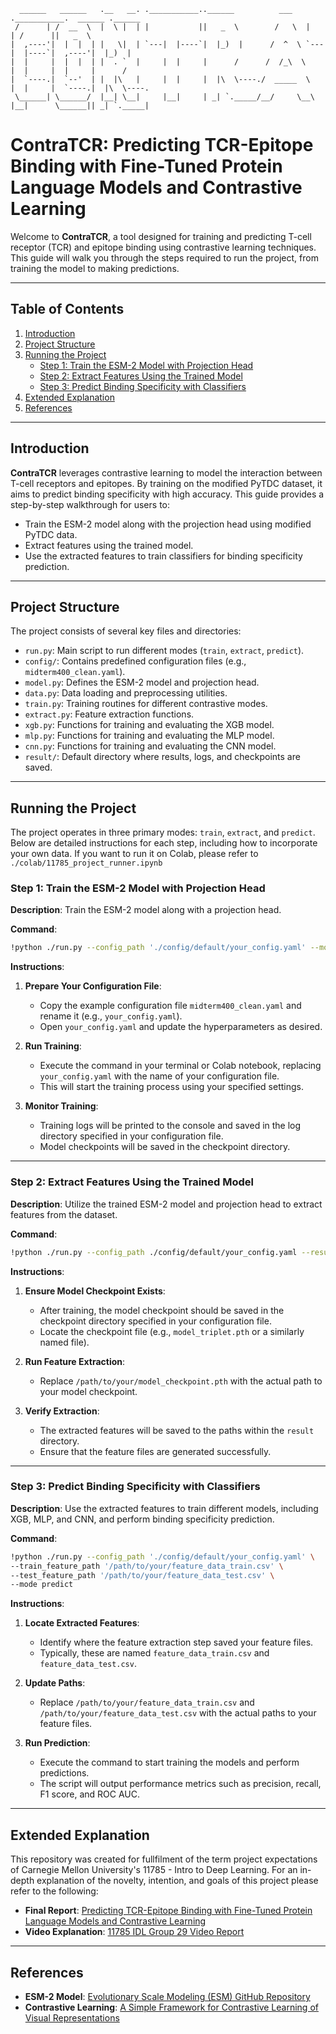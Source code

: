 
      ______   ______   .__   __. .___________..______          ___   .___________.  ______ .______      
     /      | /  __  \  |  \ |  | |           ||   _  \        /   \  |           | /      ||   _  \     
    |  ,----'|  |  |  | |   \|  | `---|  |----`|  |_)  |      /  ^  \ `---|  |----`|  ,----'|  |_)  |    
    |  |     |  |  |  | |  . `  |     |  |     |      /      /  /_\  \    |  |     |  |     |      /     
    |  `----.|  `--'  | |  |\   |     |  |     |  |\  \----./  _____  \   |  |     |  `----.|  |\  \----.
     \______| \______/  |__| \__|     |__|     | _| `._____/__/     \__\  |__|      \______|| _| `._____|
 
# ContraTCR: Predicting TCR-Epitope Binding with Fine-Tuned Protein Language Models and Contrastive Learning

Welcome to **ContraTCR**, a tool designed for training and predicting T-cell receptor (TCR) and epitope binding using contrastive learning techniques. This guide will walk you through the steps required to run the project, from training the model to making predictions. 

---

## Table of Contents

1. [Introduction](#introduction)
2. [Project Structure](#project-structure)
3. [Running the Project](#running-the-project)
    - [Step 1: Train the ESM-2 Model with Projection Head](#step-1-train-the-esm-2-model-with-projection-head)
    - [Step 2: Extract Features Using the Trained Model](#step-2-extract-features-using-the-trained-model)
    - [Step 3: Predict Binding Specificity with Classifiers](#step-3-predict-binding-specificity-with-classifiers)
4. [Extended Explanation](#extended-explanation) 
5. [References](#references)

---

## Introduction

**ContraTCR** leverages contrastive learning to model the interaction between T-cell receptors and epitopes. By training on the modified PyTDC dataset, it aims to predict binding specificity with high accuracy. This guide provides a step-by-step walkthrough for users to:

- Train the ESM-2 model along with the projection head using modified PyTDC data.
- Extract features using the trained model.
- Use the extracted features to train classifiers for binding specificity prediction.


---

## Project Structure

The project consists of several key files and directories:

- `run.py`: Main script to run different modes (`train`, `extract`, `predict`).
- `config/`: Contains predefined configuration files (e.g., `midterm400_clean.yaml`).
- `model.py`: Defines the ESM-2 model and projection head.
- `data.py`: Data loading and preprocessing utilities.
- `train.py`: Training routines for different contrastive modes.
- `extract.py`: Feature extraction functions.
- `xgb.py`: Functions for training and evaluating the XGB model.
- `mlp.py`: Functions for training and evaluating the MLP model.
- `cnn.py`: Functions for training and evaluating the CNN model.
- `result/`: Default directory where results, logs, and checkpoints are saved.


---

## Running the Project

The project operates in three primary modes: `train`, `extract`, and `predict`. Below are detailed instructions for each step, including how to incorporate your own data. If you want to run it on Colab, please refer to `./colab/11785_project_runner.ipynb`

### Step 1: Train the ESM-2 Model with Projection Head

**Description**: Train the ESM-2 model along with a projection head.

**Command**:

```bash
!python ./run.py --config_path './config/default/your_config.yaml' --mode train
```

**Instructions**:

1. **Prepare Your Configuration File**:

   - Copy the example configuration file `midterm400_clean.yaml` and rename it (e.g., `your_config.yaml`).
   - Open `your_config.yaml` and update the hyperparameters as desired. 
   
2. **Run Training**:

   - Execute the command in your terminal or Colab notebook, replacing `your_config.yaml` with the name of your configuration file.
   - This will start the training process using your specified settings.

3. **Monitor Training**:

   - Training logs will be printed to the console and saved in the log directory specified in your configuration file.
   - Model checkpoints will be saved in the checkpoint directory.


---

### Step 2: Extract Features Using the Trained Model

**Description**: Utilize the trained ESM-2 model and projection head to extract features from the dataset.

**Command**:
   ```bash
   !python ./run.py --config_path ./config/default/your_config.yaml --resume_path '/path/to/your/model_checkpoint.pth' --mode extract
   ```

**Instructions**:


1. **Ensure Model Checkpoint Exists**:

   - After training, the model checkpoint should be saved in the checkpoint directory specified in your configuration file.
   - Locate the checkpoint file (e.g., `model_triplet.pth` or a similarly named file).


2. **Run Feature Extraction**:



   - Replace `/path/to/your/model_checkpoint.pth` with the actual path to your model checkpoint.

3. **Verify Extraction**:

   - The extracted features will be saved to the paths within the `result` directory.
   - Ensure that the feature files are generated successfully.



---

### Step 3: Predict Binding Specificity with Classifiers

**Description**: Use the extracted features to train different models, including XGB, MLP, and CNN, and perform binding specificity prediction.


**Command**:

```bash
!python ./run.py --config_path './config/default/your_config.yaml' \
--train_feature_path '/path/to/your/feature_data_train.csv' \
--test_feature_path '/path/to/your/feature_data_test.csv' \
--mode predict
```

**Instructions**:

1. **Locate Extracted Features**:

   - Identify where the feature extraction step saved your feature files.
   - Typically, these are named `feature_data_train.csv` and `feature_data_test.csv`.

2. **Update Paths**:

   - Replace `/path/to/your/feature_data_train.csv` and `/path/to/your/feature_data_test.csv` with the actual paths to your feature files.

3. **Run Prediction**:

   - Execute the command to start training the models and perform predictions.
   - The script will output performance metrics such as precision, recall, F1 score, and ROC AUC.

---

## Extended Explanation

   This repository was created for fullfilment of the term project expectations of Carnegie Mellon University's 11785 - Intro to Deep Learning. 
   For an in-depth explanation of the novelty, intention, and goals of this project please refer to the following:

   - **Final Report**: [Predicting TCR-Epitope Binding with Fine-Tuned Protein Language Models and Contrastive Learning](https://github.com/Yichuan0712/11785-TCR/tree/main/final_report/11785report.pdf)
   - **Video Explanation**: [11785 IDL Group 29 Video Report](https://www.youtube.com/watch?v=CmsnBlBCdzY)

---

## References

- **ESM-2 Model**: [Evolutionary Scale Modeling (ESM) GitHub Repository](https://github.com/facebookresearch/esm)
- **Contrastive Learning**: [A Simple Framework for Contrastive Learning of Visual Representations](https://arxiv.org/abs/2002.05709)

